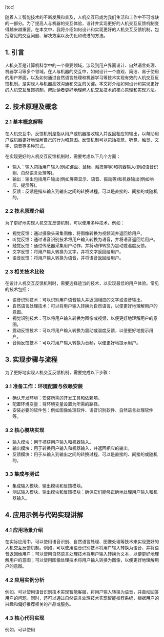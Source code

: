 
[toc]                    
                
                
随着人工智能技术的不断发展和普及，人机交互已成为我们生活和工作中不可或缺的一部分。为了提高人与机器的交互体验，设计并实现更好的人机交互反馈机制变得越来越重要。在本文中，我将介绍如何设计和实现更好的人机交互反馈机制，包括常见的交互问题、解决方案以及优化和改进的方法。

## 1. 引言

人机交互是计算机科学中的一个重要领域，涉及到用户界面设计、自然语言处理、机器学习等多个领域。在人与机器的交互中，如何设计一个直观、简洁、易于使用的用户界面，以及如何通过自然语言处理和机器学习等技术实现有效的人机交互反馈机制，是实现人与机器高效沟通和交互的关键。本文将介绍如何设计和实现更好的人机交互反馈机制，帮助读者更好地理解人机交互技术的核心原理和实现方法。

## 2. 技术原理及概念

### 2.1 基本概念解释

在人机交互中，反馈机制是指从用户或机器接收输入并返回相应的输出，以帮助用户或机器更好地理解自己的行为和意图。反馈机制可以包括视觉、听觉、触觉、文字、语音等多种形式。

在实现更好的人机交互反馈机制时，需要考虑以下几个方面：

- 输入：输入包括用户输入(例如键盘、鼠标、触摸屏等)和机器输入(例如语音识别、自然语言处理等)。
- 输出：输出包括用户输出(例如屏幕显示、语音、振动等)和机器输出(例如响应、提示等)。
- 反馈：反馈是指从输入到输出之间的转换过程，可以是直接的、间接的或随机的。

### 2.2 技术原理介绍

为了更好地实现人机交互反馈机制，可以使用多种技术，例如：

- 视觉反馈：通过摄像头采集图像，将图像转换为视频流并返回给用户。
- 听觉反馈：通过语音识别技术将用户输入转换为语音，并将语音返回给用户。
- 触觉反馈：通过传感器采集用户动作，并将动作转换为震动或温度反馈。
- 文字反馈：将用户输入转换为文字，并将文字返回给用户。
- 语音反馈：将用户输入转换为语音，并将语音返回给用户。

### 2.3 相关技术比较

在设计人机交互反馈机制时，需要选择适当的技术，以实现最佳的用户体验。常见的技术包括：

- 语音识别技术：可以识别用户语音输入并返回相应的文字或语音输出。
- 自然语言处理技术：可以将用户输入转换为自然语言，以便更好地理解用户的意图。
- 视觉识别技术：可以将用户输入转换为图像或视频，以便更好地理解用户的意图。
- 震动反馈技术：可以将用户输入转换为震动或温度反馈，以便更好地提示用户。
- 音频反馈技术：可以将用户输入转换为音频，以便更好地提示用户。

## 3. 实现步骤与流程

为了更好地实现人机交互反馈机制，需要完成以下步骤：

### 3.1 准备工作：环境配置与依赖安装

- 确认开发环境：安装所需的开发工具和依赖项。
- 配置环境变量：将环境变量设置为所需的路径。
- 安装必要的软件包：例如图像处理软件、语音识别软件、自然语言处理软件等。

### 3.2 核心模块实现

- 输入模块：用于捕获用户输入和机器输入。
- 输出模块：用于转换用户输入和机器输入，并返回相应的输出。
- 反馈模块：用于从输入到输出之间的转换过程，可以是直接的、间接的或随机的。

### 3.3 集成与测试

- 集成输入模块、输出模块和反馈模块。
- 测试输入模块、输出模块和反馈模块：确保它们能够正确地处理用户输入和机器输入。

## 4. 应用示例与代码实现讲解

### 4.1 应用场景介绍

在实际应用中，可以使用语音识别、自然语言处理、图像处理等技术来实现更好的人机交互反馈机制。例如，可以使用语音识别技术将用户输入转换为语音，并将语音返回给用户；可以使用自然语言处理技术将用户输入转换为文本，以便更好地理解用户的意图；可以使用图像处理技术将用户输入转换为图像，以便更好地理解用户的意图。

### 4.2 应用实例分析

例如，可以使用语音识别技术实现智能客服，将用户输入转换为语音，并自动回答用户的问题。同时，还可以通过自然语言处理技术实现智能推荐系统，根据用户的兴趣和偏好推荐相关的产品或服务。

### 4.3 核心代码实现

例如，可以使用

